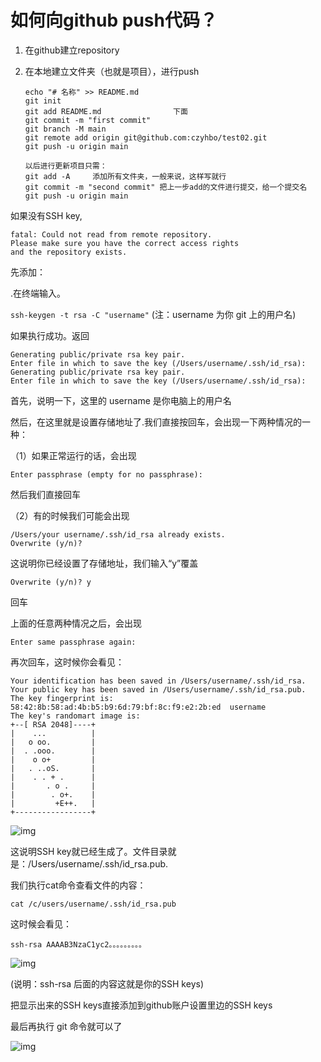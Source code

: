 # 如何向github push代码？

1. 在github建立repository

2. 在本地建立文件夹（也就是项目），进行push

   ```
   echo "# 名称" >> README.md
   git init
   git add README.md				下面
   git commit -m "first commit"
   git branch -M main
   git remote add origin git@github.com:czyhbo/test02.git
   git push -u origin main
   ```
   
   ```
   以后进行更新项目只需：
   git add -A     添加所有文件夹，一般来说，这样写就行
   git commit -m "second commit" 把上一步add的文件进行提交，给一个提交名
   git push -u origin main
   ```
   
   



如果没有SSH key,

```
fatal: Could not read from remote repository.
Please make sure you have the correct access rights
and the repository exists.
```



先添加：

.在终端输入。

`ssh-keygen -t rsa -C "username"` (注：username 为你 git 上的用户名)

如果执行成功。返回

```
Generating public/private rsa key pair.
Enter file in which to save the key (/Users/username/.ssh/id_rsa):
Generating public/private rsa key pair.
Enter file in which to save the key (/Users/username/.ssh/id_rsa):
```

首先，说明一下，这里的 username 是你电脑上的用户名

然后，在这里就是设置存储地址了.我们直接按回车，会出现一下两种情况的一种：

（1）如果正常运行的话，会出现

```
Enter passphrase (empty for no passphrase):
```

然后我们直接回车

（2）有的时候我们可能会出现

```
/Users/your username/.ssh/id_rsa already exists.
Overwrite (y/n)?
```

这说明你已经设置了存储地址，我们输入“y”覆盖

```
Overwrite (y/n)? y
```

回车

上面的任意两种情况之后，会出现

```
Enter same passphrase again: 
```

再次回车，这时候你会看见：

```
Your identification has been saved in /Users/username/.ssh/id_rsa.
Your public key has been saved in /Users/username/.ssh/id_rsa.pub.
The key fingerprint is:
58:42:8b:58:ad:4b:b5:b9:6d:79:bf:8c:f9:e2:2b:ed  username
The key's randomart image is:
+--[ RSA 2048]----+
|    ...          |
|   o oo.         |
|  . .ooo.        |
|    o o+         |
|   . ..oS.       |
|    . . + .      |
|       . o .     |
|        . o+.    |
|         +E++.   |
+-----------------+
```

![img](https://blog.liuguofeng.com/wp-content/uploads/2017/09/snipaste_20170927_150346.png)

这说明SSH key就已经生成了。文件目录就是：/Users/username/.ssh/id_rsa.pub.

我们执行cat命令查看文件的内容：

```
cat /c/users/username/.ssh/id_rsa.pub
```

这时候会看见：

```
ssh-rsa AAAAB3NzaC1yc2。。。。。。。。。
```

![img](https://blog.liuguofeng.com/wp-content/uploads/2017/09/snipaste_20170927_150639.png)

(说明：ssh-rsa 后面的内容这就是你的SSH keys)

把显示出来的SSH keys直接添加到github账户设置里边的SSH keys

最后再执行 git 命令就可以了

![img](https://blog.liuguofeng.com/wp-content/uploads/2017/09/snipaste_20170927_151511.png)

